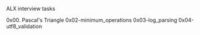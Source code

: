 ALX interview tasks

0x00. Pascal's Triangle
0x02-minimum_operations
0x03-log_parsing
0x04-utf8_validation

